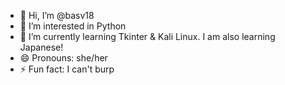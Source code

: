 - 👋 Hi, I’m @basv18
- 👀 I’m interested in Python
- 🌱 I’m currently learning Tkinter & Kali Linux. I am also learning Japanese!
- 😄 Pronouns: she/her
- ⚡ Fun fact: I can't burp

<!---
basv18/basv18 is a ✨ special ✨ repository because its `README.md` (this file) appears on your GitHub profile.
You can click the Preview link to take a look at your changes.
--->
